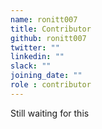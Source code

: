 ```yaml
---
name: ronitt007
title: Contributor
github: ronitt007
twitter: ""
linkedin: ""
slack: ""
joining_date: ""
role : contributor
---
```


Still waiting for this

